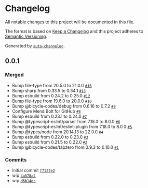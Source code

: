 # Changelog

All notable changes to this project will be documented in this file.

The format is based on [Keep a Changelog](https://keepachangelog.com/en/1.0.0/)
and this project adheres to [Semantic Versioning](https://semver.org/spec/v2.0.0.html).

Generated by [`auto-changelog`](https://github.com/CookPete/auto-changelog).

## 0.0.1

### Merged

- Bump file-type from 20.5.0 to 21.0.0 [`#16`](https://github.com/bicycle-codes/stringify/pull/16)
- Bump sharp from 0.33.5 to 0.34.1 [`#15`](https://github.com/bicycle-codes/stringify/pull/15)
- Bump esbuild from 0.24.2 to 0.25.0 [`#12`](https://github.com/bicycle-codes/stringify/pull/12)
- Bump file-type from 19.6.0 to 20.0.0 [`#10`](https://github.com/bicycle-codes/stringify/pull/10)
- Bump @bicycle-codes/debug from 0.6.16 to 0.7.2 [`#9`](https://github.com/bicycle-codes/stringify/pull/9)
- Configure Mend Bolt for GitHub [`#8`](https://github.com/bicycle-codes/stringify/pull/8)
- Bump esbuild from 0.23.1 to 0.24.0 [`#7`](https://github.com/bicycle-codes/stringify/pull/7)
- Bump @typescript-eslint/parser from 7.18.0 to 8.0.0 [`#6`](https://github.com/bicycle-codes/stringify/pull/6)
- Bump @typescript-eslint/eslint-plugin from 7.18.0 to 8.0.0 [`#5`](https://github.com/bicycle-codes/stringify/pull/5)
- Bump @types/node from 20.14.13 to 22.0.0 [`#4`](https://github.com/bicycle-codes/stringify/pull/4)
- Bump esbuild from 0.22.0 to 0.23.0 [`#3`](https://github.com/bicycle-codes/stringify/pull/3)
- Bump esbuild from 0.21.5 to 0.22.0 [`#2`](https://github.com/bicycle-codes/stringify/pull/2)
- Bump @bicycle-codes/tapzero from 0.9.3 to 0.10.0 [`#1`](https://github.com/bicycle-codes/stringify/pull/1)

### Commits

- Initial commit [`f7127e2`](https://github.com/bicycle-codes/stringify/commit/f7127e243903894c7f5fbb2c16621bbf816a0f1a)
- wip [`4a578a4`](https://github.com/bicycle-codes/stringify/commit/4a578a4478f6f92cbed313cecb6511ac59c10875)
- wip [`d6b14dc`](https://github.com/bicycle-codes/stringify/commit/d6b14dcdf3340fc50f42b8909c16e8de5d81373c)
